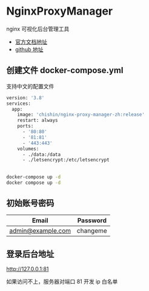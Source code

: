 # NginxProxyManager

nginx 可视化后台管理工具

- [官方文档地址](https://nginxproxymanager.com/guide/)
- [github 地址](https://github.com/NginxProxyManager/nginx-proxy-manager)

## 创建文件 docker-compose.yml

支持中文的配置文件

```bash
version: '3.8'
services:
  app:
    image: 'chishin/nginx-proxy-manager-zh:release'
    restart: always
    ports:
      - '80:80'
      - '81:81'
      - '443:443'
    volumes:
      - ./data:/data
      - ./letsencrypt:/etc/letsencrypt
```

##

```bash
docker-compose up -d
docker compose up -d
```

## 初始账号密码

|       Email       | Password |
| :---------------: | :------: |
| admin@example.com | changeme |

## 登录后台地址

http://127.0.0.1:81

如果访问不上，服务器对端口 81 开发 ip 白名单
